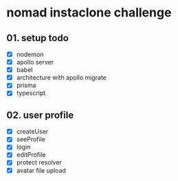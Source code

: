 # nomad instaclone challenge

## 01. setup todo

- [x] nodemon
- [x] apollo server
- [x] babel
- [x] architecture with apollo migrate
- [x] prisma
- [x] typescript

## 02. user profile

- [x] createUser
- [x] seeProfile
- [x] login
- [x] editProfile
- [x] protect resolver
- [x] avatar file upload

